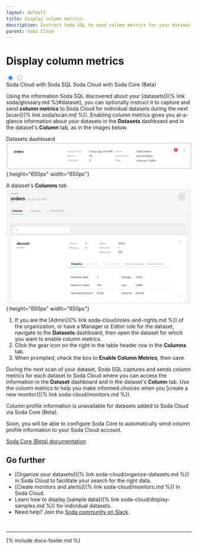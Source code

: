 ```yaml
---
layout: default
title: Display column metrics
description: Instruct Soda SQL to send column metrics for your dataset to Soda Cloud. Column metrics give you at-a-glance information about the data in your dataset.
parent: Soda Cloud
---
```


# Display column metrics

<div class="warpper">
  <input class="radio" id="one" name="group" type="radio" checked>
  <input class="radio" id="two" name="group" type="radio">
  <div class="tabs">
  <label class="tab" id="one-tab" for="one">Soda Cloud with Soda SQL</label>
  <label class="tab" id="two-tab" for="two">Soda Cloud with Soda Core (Beta)</label>
    </div>
  <div class="panels">
  <div class="panel" id="one-panel" markdown="1">

Using the information Soda SQL discovered about your [datasets]({% link soda/glossary.md %}#dataset), you can optionally instruct it to capture and send **column metrics** to Soda Cloud for individual datasets during the next [scan]({% link soda/scan.md %}). Enabling column metrics gives you at-a-glance information about your datasets in the **Datasets** dashboard and in the dataset's **Column** tab, as in the images below. 

Datasets dashboard
![display-column-metrics](/assets/images/display-column-metrics.png){:height="650px" width="650px"}

A dataset's **Columns** tab
![column-tab](/assets/images/column-tab.png){:height="650px" width="650px"}


1. If you are the [Admin]({% link soda-cloud/roles-and-rights.md %}) of the organization, or have a Manager or Editor role for the dataset, navigate to the **Datasets** dashboard, then open the dataset for which you want to enable column metrics.
2. Click the gear icon on the right in the table header row in the **Columns** tab.
3. When prompted, check the box to **Enable Column Metrics**, then save. 

During the next scan of your dataset, Soda SQL captures and sends column metrics for each dataset to Soda Cloud where you can access the information in the **Dataset** dashboard and in the dataset's **Column** tab. Use the column metrics to help you make informed choices when you [create a new monitor]({% link soda-cloud/monitors.md %}).

  </div>
  <div class="panel" id="two-panel" markdown="1">

Column profile information is unavailable for datasets added to Soda Cloud via Soda Core (Beta).

Soon, you will be able to configure Soda Core to automatically send column profile information to your Soda Cloud account. 

<a href="https://docs.soda.io/soda-core/overview.html" target="_blank">Soda Core (Beta) documentation</a><br />

  </div>
  </div>
</div>


## Go further

* [Organize your datasets]({% link soda-cloud/organize-datasets.md %}) in Soda Cloud to facilitate your search for the right data.
* [Create monitors and alerts]({% link soda-cloud/monitors.md %}) in Soda Cloud.
* Learn how to display [sample data]({% link soda-cloud/display-samples.md %}) for individual datasets.
* Need help? Join the <a href="http://community.soda.io/slack" target="_blank"> Soda community on Slack</a>.
<br />

---
{% include docs-footer.md %}